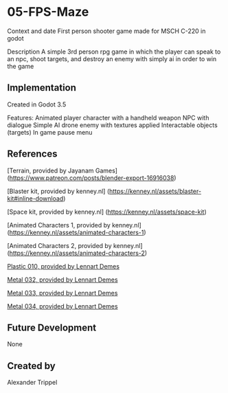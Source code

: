 # 05-FPS-Maze
Context and date
First person shooter game made for MSCH C-220 in godot

Description
A simple 3rd person rpg game in which the player can speak to an npc, shoot targets, and destroy an enemy with simply ai in order to win the game

## Implementation
Created in Godot 3.5

Features:
Animated player character with a handheld weapon
NPC with dialogue
Simple AI drone enemy with textures applied
Interactable objects (targets)
In game pause menu


## References
[Terrain, provided by Jayanam Games] (https://www.patreon.com/posts/blender-export-16916038)

[Blaster kit, provided by kenney.nl] (https://kenney.nl/assets/blaster-kit#inline-download)

[Space kit, provided by kenney.nl] (https://kenney.nl/assets/space-kit)

[Animated Characters 1, provided by kenney.nl] (https://kenney.nl/assets/animated-characters-1)

[Animated Characters 2, provided by kenney.nl] (https://kenney.nl/assets/animated-characters-2)

[Plastic 010, provided by Lennart Demes](https://ambientcg.com/view?id=Plastic010)

[Metal 032, provided by Lennart Demes](https://ambientcg.com/view?id=Metal032)

[Metal 033, provided by Lennart Demes](https://ambientcg.com/view?id=Metal033)

[Metal 034, provided by Lennart Demes](https://ambientcg.com/view?id=Metal034)

## Future Development
None

## Created by
Alexander Trippel
